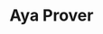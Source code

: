 ---
layout: home

title: Aya Prover
titleTemplate: A proof assistant designed for formalizing math and type-directed programming

hero:
  name: Aya Prover
  # text: Proof assistant
  tagline: A univalent proof assistant designed for formalizing math and type-directed programming.
  # image:
  #   src: /logo.svg
  #   alt: Aya Prover

  actions:
    - theme: brand
      text: Get Started
      link: /guide/
    - theme: alt
      text: GitHub
      link: https://github.com/aya-prover
# Could add features description here
# features:
#   - title: Aya Prover
#     details: Type system 
---